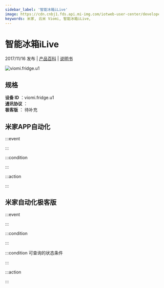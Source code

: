 ```yaml
---
sidebar_label: '智能冰箱iLive'
image: https://cdn.cnbj1.fds.api.mi-img.com/iotweb-user-center/developer_1679067441767L05e1AMz.png?GalaxyAccessKeyId=AKVGLQWBOVIRQ3XLEW&Expires=9223372036854775807&Signature=h9NuwWDqh2yUvXZJCB6Wy/PvNo8=
keywords: 米家, 云米 Viomi, 智能冰箱iLive, 
---
```

# 智能冰箱iLive

2017/11/16 发布 | [产品百科](https://home.mi.com/webapp/content/baike/product/index.html?model=viomi.fridge.u1/) | [说明书](https://home.mi.com/views/introduction.html?model=viomi.fridge.u1&region=cn)

![viomi.fridge.u1](https://cdn.cnbj1.fds.api.mi-img.com/iotweb-user-center/developer_1679067441767L05e1AMz.png?GalaxyAccessKeyId=AKVGLQWBOVIRQ3XLEW&Expires=9223372036854775807&Signature=h9NuwWDqh2yUvXZJCB6Wy/PvNo8=)

## 规格  
> 
**设备 ID** ：viomi.fridge.u1  
**通讯协议** ：  
**极客版**  ： 待补充 


## 米家APP自动化  

:::event  

:::

:::condition  

:::

:::action   

:::

## 米家自动化极客版  

:::event  

:::

:::condition  

:::

:::condition 可查询的状态条件  

:::

:::action  

:::

        
